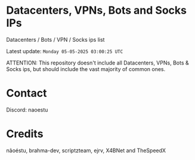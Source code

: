# Datacenters, VPNs, Bots and Socks IPs
 
Datacenters / Bots / VPN / Socks ips list

Latest update: `Monday 05-05-2025 03:00:25 UTC` 

ATTENTION: This repository doesn't include all Datacenters, VPNs, Bots & Socks ips, 
but should include the vast majority of common ones.

# Contact
Discord: naoestu

# Credits
nãoéstu, brahma-dev, scriptzteam, ejrv, X4BNet and TheSpeedX
